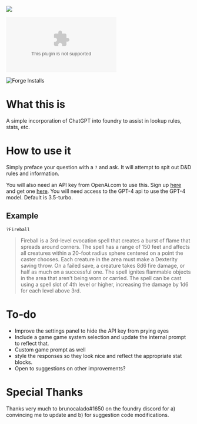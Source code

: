 ![](https://img.shields.io/badge/Foundry-v10-informational)
<!--- Downloads @ Latest Badge -->
<!--- replace <user>/<repo> with your username/repository -->
![Latest Release Download Count](https://img.shields.io/github/downloads/ctbritt/gpt4-dnd5e/latest/module.zip)

<!--- Forge Bazaar Install % Badge -->
<!--- replace <your-module-name> with the `name` in your manifest -->
![Forge Installs](https://img.shields.io/badge/dynamic/json?label=Forge%20Installs&query=package.installs&suffix=%25&url=https%3A%2F%2Fforge-vtt.com%2Fapi%2Fbazaar%2Fpackage%2Fgpt4-dnd5e&colorB=4aa94a)


# What this is
A simple incorporation of ChatGPT into foundry to assist in lookup rules, stats, etc.

# How to use it
Simply preface your question with a `?` and ask. It will attempt to spit out D&D rules and information.

You will also need an API key from OpenAi.com to use this. Sign up [here](https://auth0.openai.com/u/signup/identifier?state=hKFo2SBhWUF4QkpDQlJMOG9yV3BscDdFVmpwaVpsX3Fab3hOQ6Fur3VuaXZlcnNhbC1sb2dpbqN0aWTZIG5UY1lzdmFmWFFqbmVjWjBEX0NsU2ZKMGVYYzdDZlAxo2NpZNkgRFJpdnNubTJNdTQyVDNLT3BxZHR3QjNOWXZpSFl6d0Q) and get one [here](https://platform.openai.com/). You will need access to the GPT-4 api to use the GPT-4 model. Default is 3.5-turbo. 
## Example
`?Fireball`

>Fireball is a 3rd-level evocation spell that creates a burst of flame that spreads around corners. The spell has a range of 150 feet and affects all creatures within a 20-foot radius sphere centered on a point the caster chooses. Each creature in the area must make a Dexterity saving throw. On a failed save, a creature takes 8d6 fire damage, or half as much on a successful one. The spell ignites flammable objects in the area that aren't being worn or carried. The spell can be cast using a spell slot of 4th level or higher, increasing the damage by 1d6 for each level above 3rd.

# To-do
- Improve the settings panel to hide the API key from prying eyes
- Include a game game system selection and update the internal prompt to reflect that.
- Custom game prompt as well
- style the responses so they look nice and reflect the appropriate stat blocks. 
- Open to suggestions on other improvements?

# Special Thanks
Thanks very much to brunocalado#1650 on the foundry discord for a) convincing me to update and b) for suggestion code modifications. 
